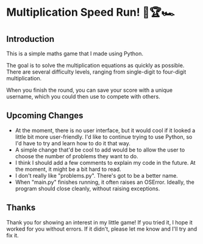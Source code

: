 # Multiplication Speed Run! 🤔🏆🏎️

## Introduction

This is a simple maths game that I made using Python. 

The goal is to solve the multiplication equations as quickly as possible. There are several difficulty levels, ranging from single-digit to four-digit multiplication.

When you finish the round, you can save your score with a unique username, which you could then use to compete with others.

## Upcoming Changes

- At the moment, there is no user interface, but it would cool if it looked a little bit more user-friendly. I'd like to continue trying to use Python, so I'd have to try and learn how to do it that way.
- A simple change that'd be cool to add would be to allow the user to choose the number of problems they want to do.
- I think I should add a few comments to explain my code in the future. At the moment, it might be a bit hard to read.
- I don't really like "problems.py". There's got to be a better name.
- When "main.py" finishes running, it often raises an OSError. Ideally, the program should close cleanly, without raising exceptions.

## Thanks

Thank you for showing an interest in my little game! If you tried it, I hope it worked for you without errors. If it didn't, please let me know and I'll try and fix it.
